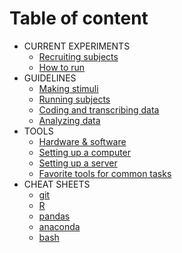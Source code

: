 # Table of content
* CURRENT EXPERIMENTS
  * [Recruiting subjects](current/recruitment.md)
  * [How to run](current/how-to-run.md)
* GUIDELINES
  * [Making stimuli](guidelines/making-stimuli.md)
  * [Running subjects](guidelines/running-subjects.md)
  * [Coding and transcribing data](guidelines/coding-and-transcribing.md)
  * [Analyzing data](guidelines/analyzing-data.md) 
* TOOLS
  * [Hardware & software](tools/hardware-and-software.md)
  * [Setting up a computer](tools/computer-setup.md)
  * [Setting up a server](tools/server-setup.md)
  * [Favorite tools for common tasks](tools/favorites.md)
* CHEAT SHEETS
  * [git](cheat-sheets/git.md)
  * [R](cheat-sheets/R.md)
  * [pandas](cheat-sheets/pandas.md)
  * [anaconda](cheat-sheets/anaconda.md)
  * [bash](cheat-sheets/bash.md)